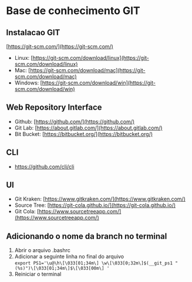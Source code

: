 # Base de conhecimento GIT

## Instalacao GIT

[https://git-scm.com/](https://git-scm.com/)

* Linux: [https://git-scm.com/download/linux](https://git-scm.com/download/linux)  
* Mac: [https://git-scm.com/download/mac](https://git-scm.com/download/mac)  
* Windows: [https://git-scm.com/download/win](https://git-scm.com/download/win)  

## Web Repository Interface
* Github: [https://github.com/](https://github.com/)  
* Git Lab: [https://about.gitlab.com/](https://about.gitlab.com/)  
* Bit Bucket: [https://bitbucket.org/](https://bitbucket.org/)  

## CLI
* https://github.com/cli/cli  

## UI
* Git Kraken: [https://www.gitkraken.com/](https://www.gitkraken.com/)  
* Source Tree: [https://git-cola.github.io/](https://git-cola.github.io/)  
* Git Cola: [https://www.sourcetreeapp.com/](https://www.sourcetreeapp.com/)  

 ## Adicionando o nome da branch no terminal
1. Abrir o arquivo .bashrc
2. Adicionar a seguinte linha no final do arquivo  
`export PS1='\u@\h\[\033[01;34m\] \w\[\033[0;32m\]$(__git_ps1 " (%s)")\[\033[01;34m\]$\[\033[00m\] '`  
3. Reiniciar o terminal